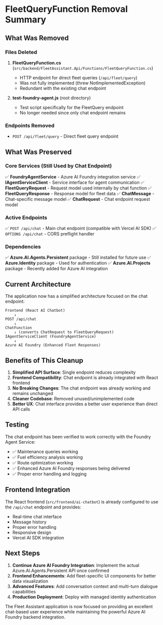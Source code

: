 # FleetQueryFunction Removal Summary

## What Was Removed

### Files Deleted
1. **FleetQueryFunction.cs** (`src/backend/FleetAssistant.Api/Functions/FleetQueryFunction.cs`)
   - HTTP endpoint for direct fleet queries (`/api/fleet/query`)
   - Was not fully implemented (threw NotImplementedException) 
   - Redundant with the existing chat endpoint

2. **test-foundry-agent.js** (root directory)
   - Test script specifically for the FleetQuery endpoint
   - No longer needed since only chat endpoint remains

### Endpoints Removed
- `POST /api/fleet/query` - Direct fleet query endpoint

## What Was Preserved

### Core Services (Still Used by Chat Endpoint)
✅ **FoundryAgentService** - Azure AI Foundry integration service
✅ **IAgentServiceClient** - Service interface for agent communication
✅ **FleetQueryRequest** - Request model used internally by chat function
✅ **FleetQueryResponse** - Response model for fleet data
✅ **ChatMessage** - Chat-specific message model
✅ **ChatRequest** - Chat endpoint request model

### Active Endpoints
✅ `POST /api/chat` - Main chat endpoint (compatible with Vercel AI SDK)
✅ `OPTIONS /api/chat` - CORS preflight handler

### Dependencies
✅ **Azure.AI.Agents.Persistent** package - Still installed for future use
✅ **Azure.Identity** package - Used for authentication
✅ **Azure.AI.Projects** package - Recently added for Azure AI integration

## Current Architecture

The application now has a simplified architecture focused on the chat endpoint:

```
Frontend (React AI Chatbot)
    ↓
POST /api/chat
    ↓
ChatFunction
    ↓ (converts ChatRequest to FleetQueryRequest)
IAgentServiceClient (FoundryAgentService)
    ↓
Azure AI Foundry (Enhanced Fleet Responses)
```

## Benefits of This Cleanup

1. **Simplified API Surface**: Single endpoint reduces complexity
2. **Frontend Compatibility**: Chat endpoint is already integrated with React frontend
3. **No Breaking Changes**: The chat endpoint was already working and remains unchanged
4. **Cleaner Codebase**: Removed unused/unimplemented code
5. **Better UX**: Chat interface provides a better user experience than direct API calls

## Testing

The chat endpoint has been verified to work correctly with the Foundry Agent Service:

- ✅ Maintenance queries working
- ✅ Fuel efficiency analysis working  
- ✅ Route optimization working
- ✅ Enhanced Azure AI Foundry responses being delivered
- ✅ Proper error handling and logging

## Frontend Integration

The React frontend (`src/frontend/ai-chatbot`) is already configured to use the `/api/chat` endpoint and provides:

- Real-time chat interface
- Message history
- Proper error handling
- Responsive design
- Vercel AI SDK integration

## Next Steps

1. **Continue Azure AI Foundry Integration**: Implement the actual Azure.AI.Agents.Persistent API once confirmed
2. **Frontend Enhancements**: Add fleet-specific UI components for better data visualization
3. **Advanced Features**: Add conversation context and multi-turn dialogue capabilities
4. **Production Deployment**: Deploy with managed identity authentication

The Fleet Assistant application is now focused on providing an excellent chat-based user experience while maintaining the powerful Azure AI Foundry backend integration.
